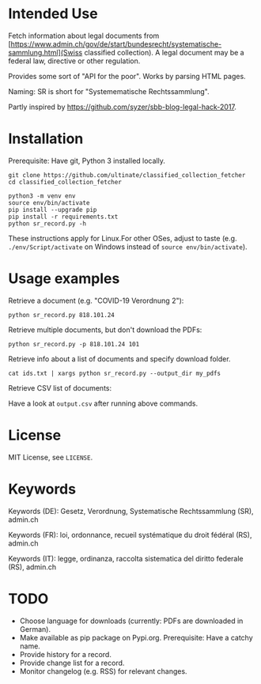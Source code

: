 # Intended Use

Fetch information about legal documents from [https://www.admin.ch/gov/de/start/bundesrecht/systematische-sammlung.html](Swiss classified collection). A legal document may be a federal law, directive or other regulation.

Provides some sort of "API for the poor". Works by parsing HTML pages.

Naming: SR is short for "Systemematische Rechtssammlung".

Partly inspired by <https://github.com/syzer/sbb-blog-legal-hack-2017>.


# Installation

Prerequisite: Have git, Python 3 installed locally.

```
git clone https://github.com/ultinate/classified_collection_fetcher
cd classified_collection_fetcher
```

```
python3 -m venv env
source env/bin/activate
pip install --upgrade pip
pip install -r requirements.txt
python sr_record.py -h
```

These instructions apply for Linux.For other OSes, adjust to taste (e.g. `./env/Script/activate` on Windows instead of `source env/bin/activate`).

# Usage examples

Retrieve a document (e.g. "COVID-19 Verordnung 2"):

```
python sr_record.py 818.101.24
```

Retrieve multiple documents, but don't download the PDFs:

```
python sr_record.py -p 818.101.24 101
```

Retrieve info about a list of documents and specify download folder.
```
cat ids.txt | xargs python sr_record.py --output_dir my_pdfs
```

Retrieve CSV list of documents:

  Have a look at `output.csv` after running above commands.


# License
MIT License, see `LICENSE`.


# Keywords

Keywords (DE): Gesetz, Verordnung, Systematische Rechtssammlung (SR), admin.ch

Keywords (FR): loi, ordonnance, recueil systématique du droit fédéral (RS), admin.ch

Keywords (IT): legge, ordinanza, raccolta sistematica del diritto federale (RS), admin.ch


# TODO

  * Choose language for downloads (currently: PDFs are downloaded in German).
  * Make available as pip package on Pypi.org. Prerequisite: Have a catchy name.
  * Provide history for a record.
  * Provide change list for a record.
  * Monitor changelog (e.g. RSS) for relevant changes.

